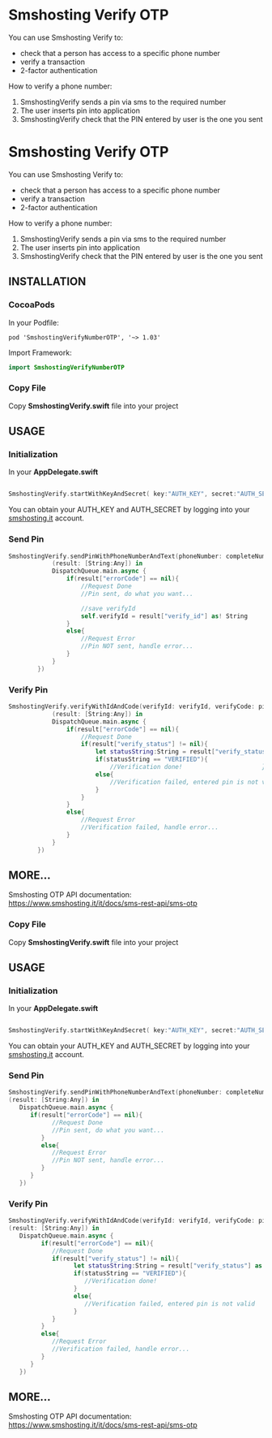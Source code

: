 # Smshosting Verify OTP
You can use Smshosting Verify to:
* check that a person has access to a specific phone number
* verify a transaction 
* 2-factor authentication

How to verify a phone number:
1. SmshostingVerify sends a pin via sms to the required number
2. The user inserts pin into application
3. SmshostingVerify check that the PIN entered by user is the one you sent

# Smshosting Verify OTP
You can use Smshosting Verify to:
* check that a person has access to a specific phone number
* verify a transaction 
* 2-factor authentication

How to verify a phone number:
1. SmshostingVerify sends a pin via sms to the required number
2. The user inserts pin into application
3. SmshostingVerify check that the PIN entered by user is the one you sent

## INSTALLATION
### CocoaPods
In your Podfile:
```
pod 'SmshostingVerifyNumberOTP', '~> 1.03'
```
Import Framework:
```Swift
import SmshostingVerifyNumberOTP
```
### Copy File
Copy **SmshostingVerify.swift** file into your project

## USAGE
### Initialization
In your **AppDelegate.swift**
```Swift

SmshostingVerify.startWithKeyAndSecret( key:"AUTH_KEY", secret:"AUTH_SECRET" )

```
You can obtain your AUTH_KEY and AUTH_SECRET by logging into your [smshosting.it](https://www.smshosting.it) account.
### Send Pin
```Swift
SmshostingVerify.sendPinWithPhoneNumberAndText(phoneNumber: completeNumber, text:"SMSHosting code ${verify_code}", sandbox:false, completion: {
            (result: [String:Any]) in
            DispatchQueue.main.async {
                if(result["errorCode"] == nil){
                    //Request Done
                    //Pin sent, do what you want...

                    //save verifyId
                    self.verifyId = result["verify_id"] as! String
                }
                else{
                    //Request Error
                    //Pin NOT sent, handle error...
                }
            }
        })
```

### Verify Pin
```Swift
SmshostingVerify.verifyWithIdAndCode(verifyId: verifyId, verifyCode: pinTextField.text!, completion: {
            (result: [String:Any]) in
            DispatchQueue.main.async {
                if(result["errorCode"] == nil){
                    //Request Done
                    if(result["verify_status"] != nil){
                        let statusString:String = result["verify_status"] as! String
                        if(statusString == "VERIFIED"){
                            //Verification done!                      }
                        else{
                            //Verification failed, entered pin is not valid
                        }
                    }
                }
                else{
                    //Request Error
                    //Verification failed, handle error...
                }
            }
        })
```
## MORE...
Smshosting OTP API documentation: https://www.smshosting.it/it/docs/sms-rest-api/sms-otp
### Copy File
Copy **SmshostingVerify.swift** file into your project

## USAGE
### Initialization
In your **AppDelegate.swift**
```Swift

SmshostingVerify.startWithKeyAndSecret( key:"AUTH_KEY", secret:"AUTH_SECRET" )

```
You can obtain your AUTH_KEY and AUTH_SECRET by logging into your [smshosting.it](https://www.smshosting.it) account.
### Send Pin
```Swift
SmshostingVerify.sendPinWithPhoneNumberAndText(phoneNumber: completeNumber, text:"SMSHosting code ${verify_code}", sandbox:false, completion: {
(result: [String:Any]) in
   DispatchQueue.main.async {
      if(result["errorCode"] == nil){
            //Request Done
            //Pin sent, do what you want...
         }
         else{
            //Request Error
            //Pin NOT sent, handle error...
         }
      }
   })
```
### Verify Pin
```Swift
SmshostingVerify.verifyWithIdAndCode(verifyId: verifyId, verifyCode: pinTextField.text!, completion: {
(result: [String:Any]) in
   DispatchQueue.main.async {
         if(result["errorCode"] == nil){
            //Request Done
            if(result["verify_status"] != nil){
                  let statusString:String = result["verify_status"] as! String
                  if(statusString == "VERIFIED"){
                     //Verification done!                      
                  }
                  else{
                     //Verification failed, entered pin is not valid
                  }
            }
         }
         else{
            //Request Error
            //Verification failed, handle error...
         }
      }
   })
```
## MORE...
Smshosting OTP API documentation: https://www.smshosting.it/it/docs/sms-rest-api/sms-otp
